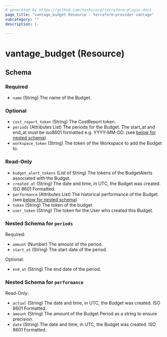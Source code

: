 ```yaml
---
# generated by https://github.com/hashicorp/terraform-plugin-docs
page_title: "vantage_budget Resource - terraform-provider-vantage"
subcategory: ""
description: |-
  
---
```


# vantage_budget (Resource)





<!-- schema generated by tfplugindocs -->
## Schema

### Required

- `name` (String) The name of the Budget.

### Optional

- `cost_report_token` (String) The CostReport token.
- `periods` (Attributes List) The periods for the Budget. The start_at and end_at must be iso8601 formatted e.g. YYYY-MM-DD. (see [below for nested schema](#nestedatt--periods))
- `workspace_token` (String) The token of the Workspace to add the Budget to.

### Read-Only

- `budget_alert_tokens` (List of String) The tokens of the BudgetAlerts associated with the Budget.
- `created_at` (String) The date and time, in UTC, the Budget was created. ISO 8601 Formatted.
- `performance` (Attributes List) The historical performance of the Budget. (see [below for nested schema](#nestedatt--performance))
- `token` (String) The token of the budget
- `user_token` (String) The token for the User who created this Budget.

<a id="nestedatt--periods"></a>
### Nested Schema for `periods`

Required:

- `amount` (Number) The amount of the period.
- `start_at` (String) The start date of the period.

Optional:

- `end_at` (String) The end date of the period.


<a id="nestedatt--performance"></a>
### Nested Schema for `performance`

Read-Only:

- `actual` (String) The date and time, in UTC, the Budget was created. ISO 8601 Formatted.
- `amount` (String) The amount of the Budget Period as a string to ensure precision.
- `date` (String) The date and time, in UTC, the Budget was created. ISO 8601 Formatted.


